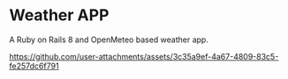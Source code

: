# Weather APP
A Ruby on Rails 8 and OpenMeteo based weather app.


https://github.com/user-attachments/assets/3c35a9ef-4a67-4809-83c5-fe257dc6f791

